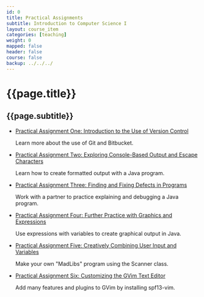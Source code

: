 ```yaml
---
id: 0
title: Practical Assignments
subtitle: Introduction to Computer Science I
layout: course_item
categories: [teaching]
weight: 0
mapped: false
header: false
course: false
backup: ../../../
---
```


# {{page.title}}

## {{page.subtitle}}

<ul>

<li><a href="{{site.baseurl}}teaching/cs111S2016/provide/practicals/practical01/cs111S2016_practical01.pdf">Practical
Assignment One: Introduction to the Use of Version Control</a> <p>Learn more about the use of Git and Bitbucket.</p>

<li><a href="{{site.baseurl}}teaching/cs111S2016/provide/practicals/practical02/cs111S2016_practical02.pdf">Practical
Assignment Two: Exploring Console-Based Output and Escape Characters</a> <p>Learn how to create formatted output with a
Java program.</p>

<li><a href="{{site.baseurl}}teaching/cs111S2016/provide/practicals/practical03/cs111S2016_practical03.pdf">Practical
Assignment Three: Finding and Fixing Defects in Programs</a> <p>Work with a partner to practice explaining and debugging
a Java program.</p>

<li><a href="{{site.baseurl}}teaching/cs111S2016/provide/practicals/practical04/cs111S2016_practical04.pdf">Practical
Assignment Four: Further Practice with Graphics and Expressions</a> <p>Use expressions with variables to create
graphical output in Java.</p>

<li><a href="{{site.baseurl}}teaching/cs111S2016/provide/practicals/practical05/cs111S2016_practical05.pdf">Practical
Assignment Five: Creatively Combining User Input and Variables</a> <p>Make your own "MadLibs" program using the Scanner
class.</p>

<li><a href="{{site.baseurl}}teaching/cs111S2016/provide/practicals/practical06/cs111S2016_practical06.pdf">Practical
Assignment Six: Customizing the GVim Text Editor</a> <p>Add many features and plugins to GVim by installing
spf13-vim.</p>

</ul>

